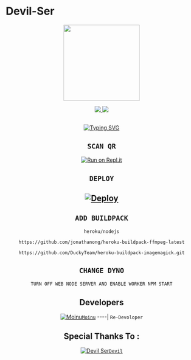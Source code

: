 # Devil-Ser

<div align="center">
  <img border-radius: 15px src="https://i.imgur.com/IJbRkjL.jpeg" width="200" height="200"/>

<p align="center">
  <a href="https://instagram.com/moinudheenmoinu4"><img src="https://img.shields.io/badge/Instagram-E4405F?style=for-the-badge&logo=instagram&logoColor=white"/> 
  <a href="https://wa.me/919400173699"><img src="https://img.shields.io/badge/WhatsApp-25D366?style=for-the-badge&logo=whatsapp&logoColor=white" />
</p>

## <!-- Typing SVG -->
<p align="center">
        <img
        src="https://readme-typing-svg.herokuapp.com?size=30&width=800&lines=Devil+Ser+Is+Created+By+Moinu....;Devil-Ser+By+Moinu..............;I+Have+Cloned+The+Project+And+Added.......;Some+More+Things........"
            alt="Typing SVG"
        />
    </a>
</p>
  
## `SCAN QR`

[![Run on Repl.it](https://repl.it/badge/github/quiec/whatsAlfa)](https://replit.com/@Moinudevil/Devil-ser-Qr-test)

## `DEPLOY`

[![Deploy](https://www.herokucdn.com/deploy/button.svg)](https://heroku.com/deploy?template=https://github.com/Moinudevil/Devil-ser) 
----------


## `ADD BUILDPACK`

```
heroku/nodejs
```
```
https://github.com/jonathanong/heroku-buildpack-ffmpeg-latest
```
```
https://github.com/DuckyTeam/heroku-buildpack-imagemagick.git
```

## `CHANGE DYNO`

`TURN OFF WEB NODE SERVER AND ENABLE WORKER NPM START`

## Developers
  <div align="center">
  
  [![Moinu](https://telegra.ph/file/c6581a99933c5776d65d0.jpg)](https://github.com/Moinudevil/)[`Moinu`](https://github.com/Moinudevil)
----|
   `Re-Devoloper`
    
## Special Thanks To :
    
  [![Devil Ser](https://telegra.ph/file/1c92f60104b8122667b37.jpg)](https://github.com/Moinudevil)[`Devil`](https://github.com/Moinudevil/)
    
  </div>
